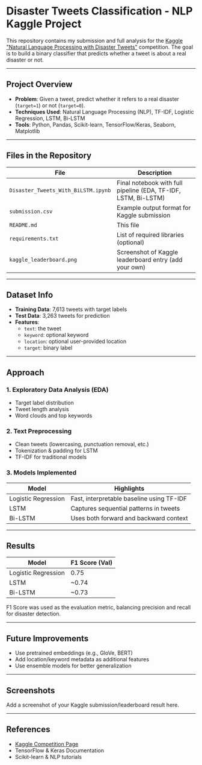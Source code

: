 # Disaster Tweets Classification - NLP Kaggle Project

This repository contains my submission and full analysis for the [Kaggle "Natural Language Processing with Disaster Tweets"](https://www.kaggle.com/competitions/nlp-getting-started) competition. The goal is to build a binary classifier that predicts whether a tweet is about a real disaster or not.

---

## Project Overview

- **Problem**: Given a tweet, predict whether it refers to a real disaster (`target=1`) or not (`target=0`).
- **Techniques Used**: Natural Language Processing (NLP), TF-IDF, Logistic Regression, LSTM, Bi-LSTM
- **Tools**: Python, Pandas, Scikit-learn, TensorFlow/Keras, Seaborn, Matplotlib

---

## Files in the Repository

| File | Description |
|------|-------------|
| `Disaster_Tweets_With_BiLSTM.ipynb` | Final notebook with full pipeline (EDA, TF-IDF, LSTM, Bi-LSTM) |
| `submission.csv` | Example output format for Kaggle submission |
| `README.md` | This file |
| `requirements.txt` | List of required libraries (optional) |
| `kaggle_leaderboard.png` | Screenshot of Kaggle leaderboard entry (add your own) |

---

## Dataset Info

- **Training Data**: 7,613 tweets with target labels
- **Test Data**: 3,263 tweets for prediction
- **Features**:
  - `text`: the tweet
  - `keyword`: optional keyword
  - `location`: optional user-provided location
  - `target`: binary label

---

## Approach

### 1. Exploratory Data Analysis (EDA)
- Target label distribution
- Tweet length analysis
- Word clouds and top keywords

### 2. Text Preprocessing
- Clean tweets (lowercasing, punctuation removal, etc.)
- Tokenization & padding for LSTM
- TF-IDF for traditional models

### 3. Models Implemented
| Model       | Highlights                        |
|-------------|-----------------------------------|
| Logistic Regression | Fast, interpretable baseline using TF-IDF |
| LSTM | Captures sequential patterns in tweets |
| Bi-LSTM | Uses both forward and backward context |

---

## Results

| Model       | F1 Score (Val) |
|-------------|----------------|
| Logistic Regression | 0.75 |
| LSTM                | ~0.74 |
| Bi-LSTM             | ~0.73 |

F1 Score was used as the evaluation metric, balancing precision and recall for disaster detection.

---

## Future Improvements

- Use pretrained embeddings (e.g., GloVe, BERT)
- Add location/keyword metadata as additional features
- Use ensemble models for better generalization

---

## Screenshots

Add a screenshot of your Kaggle submission/leaderboard result here.

---

## References

- [Kaggle Competition Page](https://www.kaggle.com/competitions/nlp-getting-started)
- TensorFlow & Keras Documentation
- Scikit-learn & NLP tutorials
